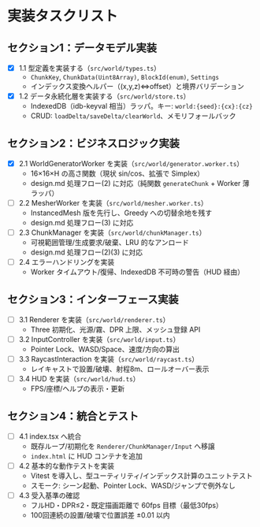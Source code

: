 # 実装タスクリスト

## セクション1：データモデル実装
- [x] 1.1 型定義を実装する（`src/world/types.ts`）
  - `ChunkKey`, `ChunkData(Uint8Array)`, `BlockId(enum)`, `Settings`
  - インデックス変換ヘルパー（(x,y,z)⇔offset）と境界バリデーション
- [x] 1.2 データ永続化層を実装する（`src/world/store.ts`）
  - IndexedDB（idb-keyval 相当）ラッパ。キー: `world:{seed}:{cx}:{cz}`
  - CRUD: `loadDelta/saveDelta/clearWorld`、メモリフォールバック

## セクション2：ビジネスロジック実装
- [x] 2.1 WorldGeneratorWorker を実装（`src/world/generator.worker.ts`）
  - 16×16×H の高さ関数（現状 sin/cos、拡張で Simplex）
  - design.md 処理フロー(2) に対応（純関数 `generateChunk` + Worker 薄ラッパ）
- [ ] 2.2 MesherWorker を実装（`src/world/mesher.worker.ts`）
  - InstancedMesh 版を先行し、Greedy への切替余地を残す
  - design.md 処理フロー(3) に対応
- [ ] 2.3 ChunkManager を実装（`src/world/chunkManager.ts`）
  - 可視範囲管理/生成要求/破棄、LRU 的なアンロード
  - design.md 処理フロー(2)(3) に対応
- [ ] 2.4 エラーハンドリングを実装
  - Worker タイムアウト/復帰、IndexedDB 不可時の警告（HUD 経由）

## セクション3：インターフェース実装
- [ ] 3.1 Renderer を実装（`src/world/renderer.ts`）
  - Three 初期化、光源/霧、DPR 上限、メッシュ登録 API
- [ ] 3.2 InputController を実装（`src/world/input.ts`）
  - Pointer Lock、WASD/Space、速度/方向の算出
- [ ] 3.3 RaycastInteraction を実装（`src/world/raycast.ts`）
  - レイキャストで設置/破壊、射程8m、ロールオーバー表示
- [ ] 3.4 HUD を実装（`src/world/hud.ts`）
  - FPS/座標/ヘルプの表示・更新

## セクション4：統合とテスト
- [ ] 4.1 index.tsx へ統合
  - 既存ループ/初期化を `Renderer/ChunkManager/Input` へ移譲
  - `index.html` に HUD コンテナを追加
- [ ] 4.2 基本的な動作テストを実装
  - Vitest を導入し、型ユーティリティ/インデックス計算のユニットテスト
  - スモーク: シーン起動、Pointer Lock、WASD/ジャンプで例外なし
- [ ] 4.3 受入基準の確認
  - フルHD・DPR≤2・既定描画距離で 60fps 目標（最低30fps）
  - 100回連続の設置/破壊で位置誤差 ±0.01 以内

